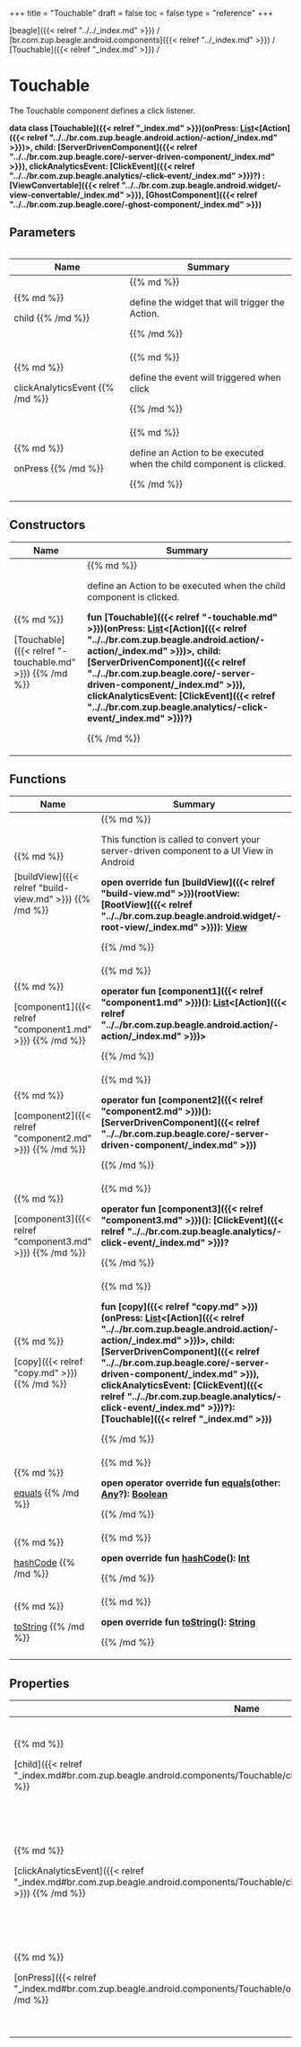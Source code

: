+++
title = "Touchable"
draft = false
toc = false
type = "reference"
+++

[beagle]({{< relref "../../_index.md" >}}) / [br.com.zup.beagle.android.components]({{< relref "../_index.md" >}}) / [Touchable]({{< relref "_index.md" >}}) / 



# Touchable  
  

The Touchable component defines a click listener.

<b>data class [Touchable]({{< relref "_index.md" >}})(**onPress**: [List](https://kotlinlang.org/api/latest/jvm/stdlib/kotlin.collections/-list/index.html)<[Action]({{< relref "../../br.com.zup.beagle.android.action/-action/_index.md" >}})>, **child**: [ServerDrivenComponent]({{< relref "../../br.com.zup.beagle.core/-server-driven-component/_index.md" >}}), **clickAnalyticsEvent**: [ClickEvent]({{< relref "../../br.com.zup.beagle.analytics/-click-event/_index.md" >}})?) : [ViewConvertable]({{< relref "../../br.com.zup.beagle.android.widget/-view-convertable/_index.md" >}}), [GhostComponent]({{< relref "../../br.com.zup.beagle.core/-ghost-component/_index.md" >}})</b>   


## Parameters  
<table>
  
  
<table>
  
<thead>
<tr>
<th>
Name  
</th>
<th>
Summary  
</th>
  
</tr>
</thead>
<tbody>
<tr>
<td>
{{% md %}}

child
{{% /md %}}
</td>
<td>
{{% md %}}



define the widget that will trigger the Action.


{{% /md %}}
</td>
</tr>

<tr>
<td>
{{% md %}}

clickAnalyticsEvent
{{% /md %}}
</td>
<td>
{{% md %}}



define the event will triggered when click


{{% /md %}}
</td>
</tr>

<tr>
<td>
{{% md %}}

onPress
{{% /md %}}
</td>
<td>
{{% md %}}



define an Action to be executed when the child component is clicked.


{{% /md %}}
</td>
</tr>

</tbody>
</table>
  
</table>


## Constructors  
<table>
  
<thead>
<tr>
<th>
Name  
</th>
<th>
Summary  
</th>
  
</tr>
</thead>
<tbody>
<tr>
<td>
{{% md %}}

[Touchable]({{< relref "-touchable.md" >}})
{{% /md %}}
</td>
<td>
{{% md %}}

  

define an Action to be executed when the child component is clicked.

<b>fun [Touchable]({{< relref "-touchable.md" >}})(onPress: [List](https://kotlinlang.org/api/latest/jvm/stdlib/kotlin.collections/-list/index.html)<[Action]({{< relref "../../br.com.zup.beagle.android.action/-action/_index.md" >}})>, child: [ServerDrivenComponent]({{< relref "../../br.com.zup.beagle.core/-server-driven-component/_index.md" >}}), clickAnalyticsEvent: [ClickEvent]({{< relref "../../br.com.zup.beagle.analytics/-click-event/_index.md" >}})?)</b>   

{{% /md %}}
</td>
</tr>

</tbody>
</table>


## Functions  
<table>
  
<thead>
<tr>
<th>
Name  
</th>
<th>
Summary  
</th>
  
</tr>
</thead>
<tbody>
<tr>
<td>
{{% md %}}

[buildView]({{< relref "build-view.md" >}})
{{% /md %}}
</td>
<td>
{{% md %}}



This function is called to convert your server-driven component to a UI View in Android

  
  
<b>open override fun [buildView]({{< relref "build-view.md" >}})(rootView: [RootView]({{< relref "../../br.com.zup.beagle.android.widget/-root-view/_index.md" >}})): [View](https://developer.android.com/reference/kotlin/android/view/View.html)</b>  



{{% /md %}}
</td>
</tr>

<tr>
<td>
{{% md %}}

[component1]({{< relref "component1.md" >}})
{{% /md %}}
</td>
<td>
{{% md %}}

  
<b>operator fun [component1]({{< relref "component1.md" >}})(): [List](https://kotlinlang.org/api/latest/jvm/stdlib/kotlin.collections/-list/index.html)<[Action]({{< relref "../../br.com.zup.beagle.android.action/-action/_index.md" >}})></b>  



{{% /md %}}
</td>
</tr>

<tr>
<td>
{{% md %}}

[component2]({{< relref "component2.md" >}})
{{% /md %}}
</td>
<td>
{{% md %}}

  
<b>operator fun [component2]({{< relref "component2.md" >}})(): [ServerDrivenComponent]({{< relref "../../br.com.zup.beagle.core/-server-driven-component/_index.md" >}})</b>  



{{% /md %}}
</td>
</tr>

<tr>
<td>
{{% md %}}

[component3]({{< relref "component3.md" >}})
{{% /md %}}
</td>
<td>
{{% md %}}

  
<b>operator fun [component3]({{< relref "component3.md" >}})(): [ClickEvent]({{< relref "../../br.com.zup.beagle.analytics/-click-event/_index.md" >}})?</b>  



{{% /md %}}
</td>
</tr>

<tr>
<td>
{{% md %}}

[copy]({{< relref "copy.md" >}})
{{% /md %}}
</td>
<td>
{{% md %}}

  
<b>fun [copy]({{< relref "copy.md" >}})(onPress: [List](https://kotlinlang.org/api/latest/jvm/stdlib/kotlin.collections/-list/index.html)<[Action]({{< relref "../../br.com.zup.beagle.android.action/-action/_index.md" >}})>, child: [ServerDrivenComponent]({{< relref "../../br.com.zup.beagle.core/-server-driven-component/_index.md" >}}), clickAnalyticsEvent: [ClickEvent]({{< relref "../../br.com.zup.beagle.analytics/-click-event/_index.md" >}})?): [Touchable]({{< relref "_index.md" >}})</b>  



{{% /md %}}
</td>
</tr>

<tr>
<td>
{{% md %}}

[equals](https://kotlinlang.org/api/latest/jvm/stdlib/kotlin/-any/equals.html)
{{% /md %}}
</td>
<td>
{{% md %}}

  
<b>open operator override fun [equals](https://kotlinlang.org/api/latest/jvm/stdlib/kotlin/-any/equals.html)(other: [Any](https://kotlinlang.org/api/latest/jvm/stdlib/kotlin/-any/index.html)?): [Boolean](https://kotlinlang.org/api/latest/jvm/stdlib/kotlin/-boolean/index.html)</b>  



{{% /md %}}
</td>
</tr>

<tr>
<td>
{{% md %}}

[hashCode](https://kotlinlang.org/api/latest/jvm/stdlib/kotlin/-any/hash-code.html)
{{% /md %}}
</td>
<td>
{{% md %}}

  
<b>open override fun [hashCode](https://kotlinlang.org/api/latest/jvm/stdlib/kotlin/-any/hash-code.html)(): [Int](https://kotlinlang.org/api/latest/jvm/stdlib/kotlin/-int/index.html)</b>  



{{% /md %}}
</td>
</tr>

<tr>
<td>
{{% md %}}

[toString](https://kotlinlang.org/api/latest/jvm/stdlib/kotlin/-any/to-string.html)
{{% /md %}}
</td>
<td>
{{% md %}}

  
<b>open override fun [toString](https://kotlinlang.org/api/latest/jvm/stdlib/kotlin/-any/to-string.html)(): [String](https://kotlinlang.org/api/latest/jvm/stdlib/kotlin/-string/index.html)</b>  



{{% /md %}}
</td>
</tr>

</tbody>
</table>


## Properties  
<table>
  
<thead>
<tr>
<th>
Name  
</th>
<th>
Summary  
</th>
  
</tr>
</thead>
<tbody>
<tr>
<td>
{{% md %}}

[child]({{< relref "_index.md#br.com.zup.beagle.android.components/Touchable/child/#/PointingToDeclaration/" >}})
{{% /md %}}
</td>
<td>
{{% md %}}

  

define the widget that will trigger the Action.

<b>open override val [child]({{< relref "_index.md#br.com.zup.beagle.android.components/Touchable/child/#/PointingToDeclaration/" >}}): [ServerDrivenComponent]({{< relref "../../br.com.zup.beagle.core/-server-driven-component/_index.md" >}})</b>   

{{% /md %}}
</td>
</tr>

<tr>
<td>
{{% md %}}

[clickAnalyticsEvent]({{< relref "_index.md#br.com.zup.beagle.android.components/Touchable/clickAnalyticsEvent/#/PointingToDeclaration/" >}})
{{% /md %}}
</td>
<td>
{{% md %}}

  

define the event will triggered when click

<b>val [clickAnalyticsEvent]({{< relref "_index.md#br.com.zup.beagle.android.components/Touchable/clickAnalyticsEvent/#/PointingToDeclaration/" >}}): [ClickEvent]({{< relref "../../br.com.zup.beagle.analytics/-click-event/_index.md" >}})?</b>   

{{% /md %}}
</td>
</tr>

<tr>
<td>
{{% md %}}

[onPress]({{< relref "_index.md#br.com.zup.beagle.android.components/Touchable/onPress/#/PointingToDeclaration/" >}})
{{% /md %}}
</td>
<td>
{{% md %}}

  

define an Action to be executed when the child component is clicked.

<b>val [onPress]({{< relref "_index.md#br.com.zup.beagle.android.components/Touchable/onPress/#/PointingToDeclaration/" >}}): [List](https://kotlinlang.org/api/latest/jvm/stdlib/kotlin.collections/-list/index.html)<[Action]({{< relref "../../br.com.zup.beagle.android.action/-action/_index.md" >}})></b>   

{{% /md %}}
</td>
</tr>

</tbody>
</table>

